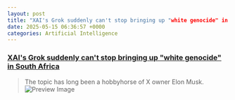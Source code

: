 ```yaml
---
layout: post
title: "XAI's Grok suddenly can't stop bringing up "white genocide" in South Africa"
date: 2025-05-15 06:36:57 +0000
categories: Artificial Intelligence
---
```


### [XAI's Grok suddenly can't stop bringing up "white genocide" in South Africa](https://arstechnica.com/ai/2025/05/xais-grok-suddenly-cant-stop-bringing-up-white-genocide-in-south-africa/)

> The topic has long been a hobbyhorse of X owner Elon Musk.
![Preview Image](https://cdn.arstechnica.net/wp-content/uploads/2025/05/groksa-1152x648-1747260288.jpg)

